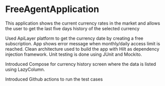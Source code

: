 # FreeAgentApplication
This application shows the current currency rates in the market and allows the user to get the last five days history of the selected currency 

Used ApiLayer platform to get the currency date by creating a free subscription. App shows error message when monthly/daily access limit is reached.
Clean architecture used to build the app with Hilt as dependency injection framework. Unit testing is done using JUnit and Mockito. 

Introduced Compose for currency history screen where the data is listed using LazyColumn. 

Introduced Github actions to run the test cases
